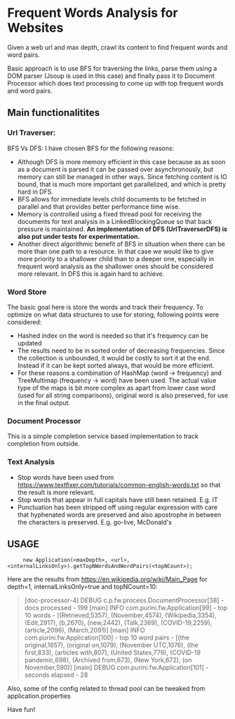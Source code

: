 # Frequent Words Analysis for Websites

Given a web url and max depth, crawl its content to find frequent words and word pairs.

Basic approach is to use BFS for traversing the links, parse them using a DOM parser (Jsoup is used in this case) and finally pass it to Document Processor which does text processing to come up with top frequent words and word pairs.

## Main functionalitites

### Url Traverser: 

BFS Vs DFS: I have chosen BFS for the following reasons:

- Although DFS is more memory efficient in this case because as as soon as a document is parsed it can be passed over asynchronously, but memory can still be managed in other ways. Since fetching content is IO bound, that is much more important get parallelized, and which is pretty hard in DFS.
- BFS allows for immediate levels child documents to be fetched in parallel and that provides better performance time wise.
- Memory is controlled using a fixed thread pool for receiving the documents for text analysis in a LinkedBlockingQueue so that back pressure is maintained. **An implementation of DFS (UrlTraverserDFS) is also put under tests for experimentation.**
- Another direct algorithmic benefit of BFS in situation when there can be more than one path to a resource. In that case we would like to give more priority to a shallower child than to a deeper one, especially in frequent word analysis as the shallower ones should be considered more relevant. In DFS this is again hard to achieve.

### Word Store

The basic goal here is store the words and track their frequency. To optimize on what data structures to use for storing, following points were considered:

- Hashed index on the word is needed so that it's frequency can be updated
- The results need to be in sorted order of decreasing frequencies. Since the collection is unbounded, it would be costly to sort it at the end. Instead if it can be kept sorted always, that would be more efficient.
- For these reasons a combination of HashMap (word -> frequency) and TreeMultimap (frequency -> word) have been used. The actual value type of the maps is bit more complex as apart from lower case word (used for all string comparisons), original word is also preserved, for use in the final output.

### Document Processor

This is a simple completion service based implementation to track completion from outside.

### Text Analysis

- Stop words have been used from https://www.textfixer.com/tutorials/common-english-words.txt so that the result is more relevant.
- Stop words that appear in full capitals have still been retained. E.g. IT
- Punctuation has been stripped off using regular expression with care that hyphenated words are preserved and also apostrophe in between the characters is preserved. E.g. go-live, McDonald's 


## USAGE


         new Application(<maxDepth>, <url>, <internalLinksOnly>).getTopNWordsAndWordPairs(<topNCount>);

Here are the results from https://en.wikipedia.org/wiki/Main_Page for depth=1, internalLinksOnly=true and topNCount=10:

>[doc-processor-4] DEBUG c.p.fw.process.DocumentProcessor[38] - docs processed - 199
>[main] INFO  com.purini.fw.Application[99] - top 10 words - [(Retrieved,5357), (November,4574), (Wikipedia,3354), (Edit,2917), (b,2670), (new,2442), (Talk,2369), (COVID-19,2259), (article,2096), (March,2091)]
>[main] INFO  com.purini.fw.Application[100] - top 10 word pairs - [(the original,1857), (original on,1079), (November UTC,1076), (the first,833), (articles with,807), (United States,779), (COVID-19 pandemic,698), (Archived from,673), (New York,672), (on November,590)]
>[main] DEBUG com.purini.fw.Application[101] - seconds elapsed - 28

Also, some of the config related to thread pool can be tweaked from application.properties

Have fun!



